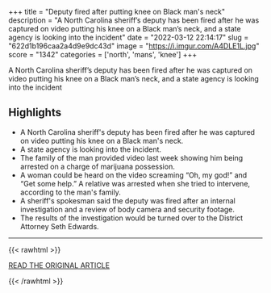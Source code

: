+++
title = "Deputy fired after putting knee on Black man's neck"
description = "A North Carolina sheriff’s deputy has been fired after he was captured on video putting his knee on a Black man’s neck, and a state agency is looking into the incident"
date = "2022-03-12 22:14:17"
slug = "622d1b196caa2a4d9e9dc43d"
image = "https://i.imgur.com/A4DLE1L.jpg"
score = "1342"
categories = ['north', 'mans', 'knee']
+++

A North Carolina sheriff’s deputy has been fired after he was captured on video putting his knee on a Black man’s neck, and a state agency is looking into the incident

## Highlights

- A North Carolina sheriff's deputy has been fired after he was captured on video putting his knee on a Black man's neck.
- A state agency is looking into the incident.
- The family of the man provided video last week showing him being arrested on a charge of marijuana possession.
- A woman could be heard on the video screaming “Oh, my god!” and “Get some help.” A relative was arrested when she tried to intervene, according to the man's family.
- A sheriff's spokesman said the deputy was fired after an internal investigation and a review of body camera and security footage.
- The results of the investigation would be turned over to the District Attorney Seth Edwards.

---

{{< rawhtml >}}
  <p class="article-category">
    <a target="_blank" href="https://abcnews.go.com/US/wireStory/deputy-fired-putting-knee-black-mans-neck-83397420">READ THE ORIGINAL ARTICLE</a>
  </p>
{{< /rawhtml >}}
